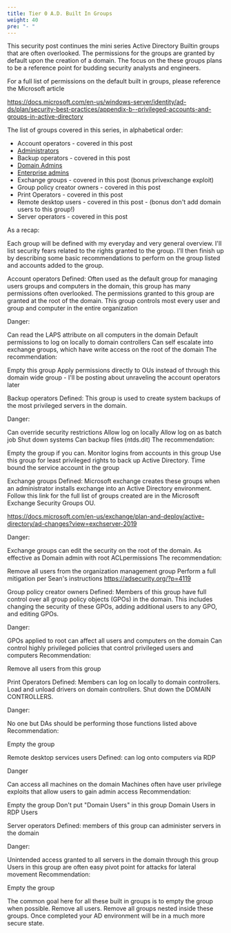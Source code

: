 ```yaml
---
title: Tier 0 A.D. Built In Groups
weight: 40
pre: "- "
---
```


This security post continues the mini series Active Directory Builtin groups that are often overlooked. The permissions for the groups are granted by default upon the creation of a domain. The focus on the these groups plans to be a reference point for budding security analysts and engineers.

For a full list of permissions on the default built in groups, please reference the Microsoft article

https://docs.microsoft.com/en-us/windows-server/identity/ad-ds/plan/security-best-practices/appendix-b--privileged-accounts-and-groups-in-active-directory

The list of groups covered in this series, in alphabetical order:

- Account operators - covered in this post
- [Administrators](/redforest/phase1/adminaccounts/tier-0-admins/tier0_a_da_ea)
- Backup operators - covered in this post
- [Domain Admins](/redforest/phase1/adminaccounts/tier-0-admins/tier0_a_da_ea)
- [Enterprise admins](/redforest/phase1/adminaccounts/tier-0-admins/tier0_a_da_ea)
- Exchange groups - covered in this post (bonus privexchange exploit)
- Group policy creator owners - covered in this post
- Print Operators - covered in this post
- Remote desktop users - covered in this post - (bonus don't add domain users to this group!)
- Server operators - covered in this post

As a recap:

Each group will be defined with my everyday and very general overview. I'll list security fears related to the rights granted to the group. I'll then finish up by describing some basic recommendations to perform on the group listed and accounts added to the group.

Account operators
Defined: Often used as the default group for managing users groups and computers in the domain, this group has many permissions often overlooked. The permissions granted to this group are granted at the root of the domain. This group controls most every user and group and computer in the entire organization

Danger:

Can read the LAPS attribute on all computers in the domain
Default permissions to log on locally to domain controllers
Can self escalate into exchange groups, which have write access on the root of the domain
The recommendation:

Empty this group
Apply permissions directly to OUs instead of through this domain wide group - I'll be posting about unraveling the account operators later
 

Backup operators
Defined: This group is used to create system backups of the most privileged servers in the domain.

Danger:

Can override security restrictions
Allow log on locally
Allow log on as batch job
Shut down systems
Can backup files (ntds.dit)
The recommendation:

Empty the group if you can.
Monitor logins from accounts in this group
Use this group for least privileged rights to back up Active Directory.
Time bound the service account in the group
 

Exchange groups
Defined: Microsoft exchange creates these groups when an administrator installs exchange into an Active Directory environment. Follow this link for the full list of groups created are in the Microsoft Exchange Security Groups OU.

https://docs.microsoft.com/en-us/exchange/plan-and-deploy/active-directory/ad-changes?view=exchserver-2019

Danger:

Exchange groups can edit the security on the root of the domain.
As effective as Domain admin with root ACLpermissions
The recommendation:

Remove all users from the organization management group
Perform a full mitigation per Sean's instructions https://adsecurity.org/?p=4119
 

Group policy creator owners
Defined: Members of this group have full control over all group policy objects (GPOs) in the domain. This includes changing the security of these GPOs, adding additional users to any GPO, and editing GPOs.

Danger:

GPOs applied to root can affect all users and computers on the domain
Can control highly privileged policies that control privileged users and computers
Recommendation:

Remove all users from this group
 

Print Operators
Defined: Members can log on locally to domain controllers. Load and unload drivers on domain controllers. Shut down the DOMAIN CONTROLLERS.

Danger:

No one but DAs should be performing those functions listed above
Recommendation:

Empty the group
 

Remote desktop services users
Defined: can log onto computers via RDP

Danger

Can access all machines on the domain
Machines often have user privilege exploits that allow users to gain admin access
Recommendation:

Empty the group
Don't put "Domain Users" in this group
Domain Users in RDP Users

 

Server operators
Defined: members of this group can administer servers in the domain

Danger:

Unintended access granted to all servers in the domain through this group
Users in this group are often easy pivot point for attacks for lateral movement
Recommendation:

Empty the group
 

The common goal here for all these built in groups is to empty the group when possible. Remove all users. Remove all groups nested inside these groups. Once completed your AD environment will be in a much more secure state.

